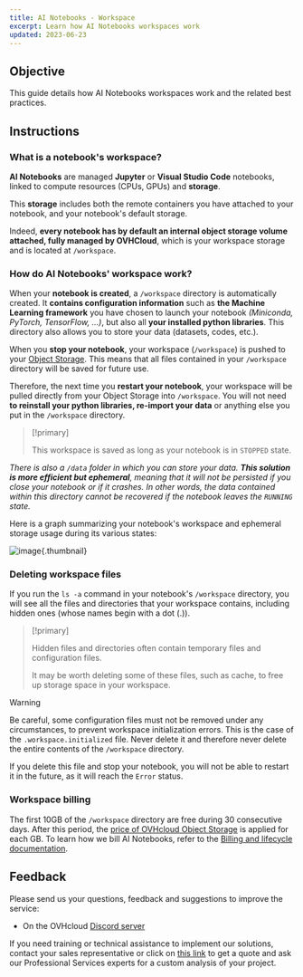 ```yaml
---
title: AI Notebooks - Workspace
excerpt: Learn how AI Notebooks workspaces work
updated: 2023-06-23
---
```


## Objective

This guide details how AI Notebooks workspaces work and the related best practices.

## Instructions

### What is a notebook's workspace?

**AI Notebooks** are managed **Jupyter** or **Visual Studio Code** notebooks, linked to compute resources (CPUs, GPUs) and **storage**. 

This **storage** includes both the remote containers you have attached to your notebook, and your notebook's default storage.

Indeed, **every notebook has by default an internal object storage volume attached, fully managed by OVHCloud**, which is your workspace storage and is located at `/workspace`.

### How do AI Notebooks' workspace work?

When your **notebook is created**, a `/workspace` directory is automatically created. It **contains configuration information** such as **the Machine Learning framework** you have chosen to launch your notebook *(Miniconda, PyTorch, TensorFlow, ...)*, but also all **your installed python libraries**. This directory also allows you to store your data (datasets, codes, etc.).

When you **stop your notebook**, your workspace (`/workspace`) is pushed to your [Object Storage](gi_02_concepts_data1.). This means that all files contained in your `/workspace` directory will be saved for future use.

Therefore, the next time you **restart your notebook**, your workspace will be pulled directly from your Object Storage into `/workspace`. You will not need **to reinstall your python libraries, re-import your data** or anything else you put in the `/workspace` directory.

> [!primary]
>
> This workspace is saved as long as your notebook is in `STOPPED` state.
>

*There is also a `/data` folder in which you can store your data. **This solution is more efficient but ephemeral**, meaning that it will not be persisted if you close your notebook or if it crashes. In other words, the data contained within this directory cannot be recovered if the notebook leaves the `RUNNING` state.*

Here is a graph summarizing your notebook's workspace and ephemeral storage usage during its various states:

![image](ai-notebooks_workspace.svg){.thumbnail}

### Deleting workspace files

If you run the `ls -a` command in your notebook's `/workspace` directory, you will see all the files and directories that your workspace contains, including hidden ones (whose names begin with a dot (.)). 

> [!primary]
>
> Hidden files and directories often contain temporary files and configuration files. 
> 
> It may be worth deleting some of these files, such as cache, to free up storage space in your workspace.
> 

> [!warning]
>
> Be careful, some configuration files must not be removed under any circumstances, to prevent workspace initialization errors. This is the case of the `.workspace.initialized` file. Never delete it and therefore never delete the entire contents of the `/workspace` directory.
> 
> If you delete this file and stop your notebook, you will not be able to restart it in the future, as it will reach the `Error` status.
>

### Workspace billing

The first 10GB of the `/workspace` directory are free during 30 consecutive days. After this period, the [price of OVHcloud Object Storage](https://www.ovhcloud.com/it/public-cloud/prices/#439) is applied for each GB. To learn how we bill AI Notebooks, refer to the [Billing and lifecycle documentation](notebook_guide_billing_concept1.).

## Feedback

Please send us your questions, feedback and suggestions to improve the service:

- On the OVHcloud [Discord server](https://discord.com/invite/vXVurFfwe9)

If you need training or technical assistance to implement our solutions, contact your sales representative or click on [this link](https://www.ovhcloud.com/it/professional-services/) to get a quote and ask our Professional Services experts for a custom analysis of your project.

